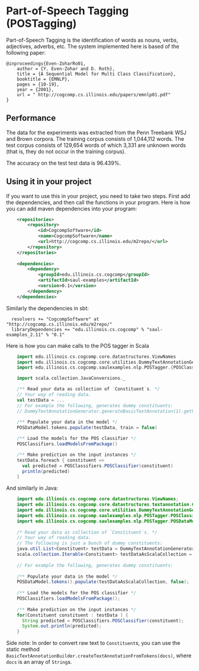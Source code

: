 # Part-of-Speech Tagging (POSTagging)

Part-of-Speech Tagging is the identification of words as nouns, verbs, adjectives, adverbs, etc. The system implemented 
here is based of the following paper: 

```
@inproceedings{Even-ZoharRo01,
    author = {Y. Even-Zohar and D. Roth},
    title = {A Sequential Model for Multi Class Classification},
    booktitle = {EMNLP},
    pages = {10-19},
    year = {2001},
    url = " http://cogcomp.cs.illinois.edu/papers/emnlp01.pdf"
}
```

## Performance
The data for the experiments was extracted from the Penn Treebank WSJ and Brown corpora. The training corpus consists 
of 1,044,112 words. The test corpus consists of 129,654 words of which 3,331 are unknown words (that is, they do not occur in the training corpus).

The accuracy on the test test data is 96.439%.  

## Using it in your project
If you want to use this in your project, you need to take two steps. First add the dependencies, and then call the functions in your program. 
Here is how you can add maven dependencies into your program: 

```xml
    <repositories>
        <repository>
            <id>CogcompSoftware</id>
            <name>CogcompSoftware</name>
            <url>http://cogcomp.cs.illinois.edu/m2repo/</url>
        </repository>
    </repositories>
    
    <dependencies>
        <dependency>
            <groupId>edu.illinois.cs.cogcomp</groupId>
            <artifactId>saul-examples</artifactId>
            <version>0.1</version>
        </dependency>
    </dependencies>
```

Similarly the dependencies in sbt: 

```
  resolvers += "CogcompSoftware" at "http://cogcomp.cs.illinois.edu/m2repo/"
  libraryDependencies += "edu.illinois.cs.cogcomp" % "saul-examples_2.11" % "0.1"
```

Here is how you can make calls to the POS tagger in Scala 

```scala  
    import edu.illinois.cs.cogcomp.core.datastructures.ViewNames
    import edu.illinois.cs.cogcomp.core.utilities.DummyTextAnnotationGenerator
    import edu.illinois.cs.cogcomp.saulexamples.nlp.POSTagger.{POSClassifiers, POSDataModel}

    import scala.collection.JavaConversions._

    /** Read your data as collection of `Constituent`s. */
    // Your way of reading data. 
    val testData = ... 
    // For example the following, generates dummy constituents: 
    // DummyTextAnnotationGenerator.generateBasicTextAnnotation(1).getView(ViewNames.TOKENS).getConstituents
    
    /** Populate your data in the model */
    POSDataModel.tokens.populate(testData, train = false)

    /** Load the models for the POS classifier */
    POSClassifiers.loadModelsFromPackage()

    /** Make prediction on the input instances */
    testData.foreach { constituent =>
      val predicted = POSClassifiers.POSClassifier(constituent)
      println(predicted)
    }
```

And similarly in Java: 

```java 
    import edu.illinois.cs.cogcomp.core.datastructures.ViewNames;
    import edu.illinois.cs.cogcomp.core.datastructures.textannotation.Constituent;
    import edu.illinois.cs.cogcomp.core.utilities.DummyTextAnnotationGenerator;
    import edu.illinois.cs.cogcomp.saulexamples.nlp.POSTagger.POSClassifiers;
    import edu.illinois.cs.cogcomp.saulexamples.nlp.POSTagger.POSDataModel;
    
    /* Read your data as collection of `Constituent`s. */
    // Your way of reading data.
    // The following is just a bunch of dummy constituents: 
    java.util.List<Constituent> testData = DummyTextAnnotationGenerator.generateBasicTextAnnotation(1).getView(ViewNames.TOKENS).getConstituents();
    scala.collection.Iterable<Constituent> testDataAsScalaCollection = scala.collection.JavaConversions.asScalaBuffer(testData);
    
    // For example the following, generates dummy constituents:
    
    /** Populate your data in the model */
    POSDataModel.tokens().populate(testDataAsScalaCollection, false);
    
    /** Load the models for the POS classifier */
    POSClassifiers.loadModelsFromPackage();
    
    /** Make prediction on the input instances */
    for(Constituent constituent : testData ) {
      String predicted = POSClassifiers.POSClassifier(constituent);
      System.out.println(predicted);
    }
```


Side note: In order to convert raw text to `Constituent`s, you can use the static method 
`BasicTextAnnotationBuilder.createTextAnnotationFromTokens(docs)`, where `docs` is an array of `String`s.  
